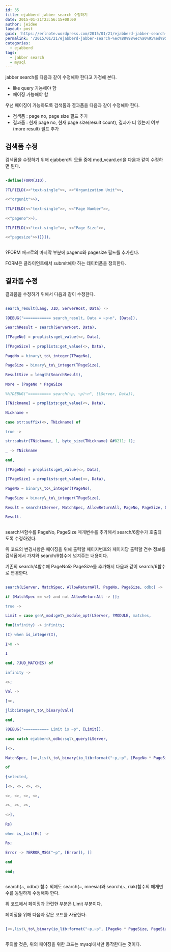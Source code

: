 ```yaml
---
id: 35
title: ejabberd jabber search 수정하기
date: 2015-01-21T23:56:15+00:00
author: jeidee
layout: post
guid: 'https://erlnote.wordpress.com/2015/01/21/ejabberd-jabber-search-%ec%88%98%ec%a0%95%ed%95%98%ea%b8%b0/'
permalink: '/2015/01/21/ejabberd-jabber-search-%ec%88%98%ec%a0%95%ed%95%98%ea%b8%b0/'
categories:
  - ejabberd
tags:
  - jabber search
  - mysql
---
```

jabber search를 다음과 같이 수정해야 한다고 가정해 본다.

  * like query 가능해야 함
  * 페이징 가능해야 함

우선 페이징이 가능하도록 검색폼과 결과폼을 다음과 같이 수정해야 한다.

  * 검색폼 : page no, page size 필드 추가
  * 결과폼 : 현재 page no, 현재 page size(result count), 결과가 더 있는지 여부(more result) 필드 추가

## 검색폼 수정

검색폼을 수정하기 위해 ejabberd의 모듈 중에 mod_vcard.erl을 다음과 같이 수정하면 된다.

```erlang
  
-define(FORM(JID),
               
?TLFIELD(<<"text-single">>, <<"Organization Unit">>,
                    
<<"orgunit">>),
               
?TLFIELD(<<"text-single">>, <<"Page Number">>,
                    
<<"pageno">>),
               
?TLFIELD(<<"text-single">>, <<"Page Size">>,
                    
<<"pagesize">>)]}]).
  
```

?FORM 매크로의 마지막 부분에 pageno와 pagesize 필드를 추가한다.
  
FORM은 클라이언트에서 submit해야 하는 데이터폼을 정의한다.

## 결과폼 수정

결과폼을 수정하기 위해서 다음과 같이 수정한다.

```erlang
  
search_result(Lang, JID, ServerHost, Data) ->
      
?DEBUG("============ search_result, Data = ~p~n", [Data]),
      
SearchResult = search(ServerHost, Data),
      
[TPageNo] = proplists:get_value(<>, Data),
      
[TPageSize] = proplists:get_value(<>, Data),
      
PageNo = binary\_to\_integer(TPageNo),
      
PageSize = binary\_to\_integer(TPageSize),
      
ResultSize = length(SearchResult),
      
More = (PageNo * PageSize
      
%%?DEBUG("========== search(~p, ~p)~n", [LServer, Data]),
      
[TNickname] = proplists:get_value(<>, Data),
      
Nickname =
          
case str:suffix(<>, TNickname) of
              
true ->
                  
str:substr(TNickname, 1, byte_size(TNickname) &#8211; 1);
              
_ -> TNickname
          
end,
      
[TPageNo] = proplists:get_value(<>, Data),
      
[TPageSize] = proplists:get_value(<>, Data),
      
PageNo = binary\_to\_integer(TPageNo),
      
PageSize = binary\_to\_integer(TPageSize),
      
Result = search(LServer, MatchSpec, AllowReturnAll, PageNo, PageSize, DBType),
      
Result.
  
```

search/4함수를 PageNo, PageSize 매개변수를 추가해서 search/6함수가 호출되도록 수정하였다.

위 코드의 변경사항은 페이징을 위해 출력할 페이지번호와 페이지당 출력할 건수 정보를 검색폼에서 가져와 search/6함수에 넘겨주는 내용이다.

기존의 search/4함수에 PageNo와 PageSize를 추가해서 다음과 같이 search/6함수로 변경한다.

```erlang
  
search(LServer, MatchSpec, AllowReturnAll, PageNo, PageSize, odbc) ->
      
if (MatchSpec == <>) and not AllowReturnAll -> [];
         
true ->
         
Limit = case gen\_mod:get\_module_opt(LServer, ?MODULE, matches,
                                                 
fun(infinity) -> infinity;
                                                    
(I) when is_integer(I),
                                                             
I>0 ->
                                                         
I
                                                 
end, ?JUD_MATCHES) of
                         
infinity ->
                             
<>;
                         
Val ->
                             
[<>,
                              
jlib:integer\_to\_binary(Val)]
                     
end,
       
?DEBUG("=========== Limit is ~p", [Limit]),
         
case catch ejabberd\_odbc:sql\_query(LServer,
                            
[<>,
                             
MatchSpec, [<>,list\_to\_binary(io_lib:format("~p,~p", [PageNo * PageSize, PageSize]))], <>])
             
of
           
{selected,
            
[<>, <>, <>, <>,
             
<>, <>, <>, <>,
             
<>, <>, <>,
             
<>],
            
Rs}
           
when is_list(Rs) ->
           
Rs;
           
Error -> ?ERROR_MSG("~p", [Error]), []
         
end
      
end;
  
```

search(~, odbc) 함수 외에도 search(~, mnesia)와 search(~, riak)함수의 매개변수를 동일하게 수정해야 한다.
  
위 코드에서 페이징과 관련한 부분은 Limit 부분이다.

페이징을 위해 다음과 같은 코드를 사용한다.

```erlang
  
[<>,list\_to\_binary(io_lib:format("~p,~p", [PageNo * PageSize, PageSize]))], <>])
  
```

주의할 것은, 위의 페이징을 위한 코드는 mysql에서만 동작한다는 것이다.